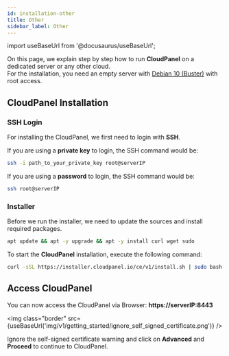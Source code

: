 ```yaml
---
id: installation-other
title: Other
sidebar_label: Other
---
```


import useBaseUrl from '@docusaurus/useBaseUrl';

On this page, we explain step by step how to run **CloudPanel** on a dedicated server or any other cloud. <br />
For the installation, you need an empty server with [Debian 10 (Buster)](getting-started/requirements) with root access.

## CloudPanel Installation

### SSH Login

For installing the CloudPanel, we first need to login with **SSH**.

If you are using a **private key** to login, the SSH command would be:

```bash
ssh -i path_to_your_private_key root@serverIP
```

If you are using a **password** to login, the SSH command would be:

```bash
ssh root@serverIP
```

### Installer

Before we run the installer, we need to update the sources and install required packages.

```bash
apt update && apt -y upgrade && apt -y install curl wget sudo
```

To start the **CloudPanel** installation, execute the following command:

```bash
curl -sSL https://installer.cloudpanel.io/ce/v1/install.sh | sudo bash
```

## Access CloudPanel

You can now access the CloudPanel via Browser: **https://serverIP:8443**

<img class="border" src={useBaseUrl('img/v1/getting_started/ignore_self_signed_certificate.png')} />

Ignore the self-signed certificate warning and click on **Advanced** and **Proceed** to continue to CloudPanel.